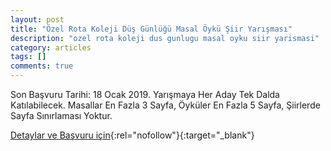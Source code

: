 ```yaml
---
layout: post
title: "Özel Rota Koleji Düş Günlüğü Masal Öykü Şiir Yarışması"
description: "ozel rota koleji dus gunlugu masal oyku siir yarismasi"
category: articles
tags: []
comments: true
---
```


Son Başvuru Tarihi: 18 Ocak 2019.
Yarışmaya Her Aday Tek Dalda Katılabilecek. Masallar En Fazla 3 Sayfa, Öyküler En Fazla 5 Sayfa, Şiirlerde Sayfa Sınırlaması Yoktur.

[Detaylar ve Başvuru için](https://www.guncel-egitim.org/ozel-rota-koleji-masal-oyku-siir-yarismasi/?utm_source=edebiyatyarismalari.com&utm_medium=affiliate&utm_campaign=cpc){:rel="nofollow"}{:target="_blank"}